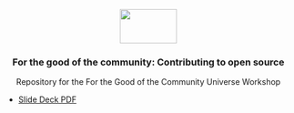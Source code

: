 <p align="center">
  <img src="https://user-images.githubusercontent.com/3791941/31036931-072760fe-a534-11e7-8cd7-0565bdc2727c.png" width="100" height="60">
  <h3 align="center">For the good of the community: Contributing to open source<br></h3>
  <p align="center">Repository for the For the Good of the Community Universe Workshop</p>
</p>

- [Slide Deck PDF](ContributeOS-Workshop2018.pdf)
